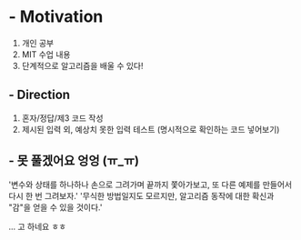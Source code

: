 # - Motivation
1. 개인 공부
2. MIT 수업 내용
3. 단계적으로 알고리즘을 배울 수 있다!

## - Direction
1. 혼자/정답/제3 코드 작성
2. 제시된 입력 외, 예상치 못한 입력 테스트 (명시적으로 확인하는 코드 넣어보기)


## - 못 풀겠어요 엉엉 (ㅠ_ㅠ)
'변수와 상태를 하나하나 손으로 그려가며 끝까지 쫓아가보고, 또 다른 예제를 만들어서 다시 한 번 그려보자.'
'무식한 방법일지도 모르지만, 알고리즘 동작에 대한 확신과 "감"을 얻을 수 있을 것이다.'

... 고 하네요 ㅎㅎ
